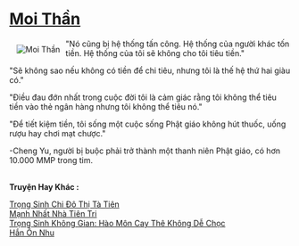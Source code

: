 <a href="https://truyentiki.com/moi-than.31511/" title="Moi Thần"><h1>Moi Thần</h1></a><div style="display:table"><img align="right" style="float: left; padding: 10px;" src="https://truyentiki.com/a/img/str/src/31511.jpg" alt="Moi Thần">"Nó cũng bị hệ thống tấn công. Hệ thống của người khác tốn tiền. Hệ thống của tôi sẽ không cho tôi tiêu tiền." <p></p> "Sẽ không sao nếu không có tiền để chi tiêu, nhưng tôi là thế hệ thứ hai giàu có." <p></p> "Điều đau đớn nhất trong cuộc đời tôi là cảm giác rằng tôi không thể tiêu tiền vào thẻ ngân hàng nhưng tôi không thể tiêu nó." <p></p> "Để tiết kiệm tiền, tôi sống một cuộc sống Phật giáo không hút thuốc, uống rượu hay chơi mạt chược." <p></p> -Cheng Yu, người bị buộc phải trở thành một thanh niên Phật giáo, có hơn 10.000 MMP trong tim.</div><p><br><b>Truyện Hay Khác :</b></p><a href="https://truyentiki.com/trong-sinh-chi-do-thi-ta-tien.31510/" alt="Trọng Sinh Chi Đô Thị Tà Tiên">Trọng Sinh Chi Đô Thị Tà Tiên</a><br/><a href="https://github.com/nownovels/top500/tree/master/truyenhay/33922/" alt="Mạnh Nhất Nhà Tiên Tri">Mạnh Nhất Nhà Tiên Tri</a><br/><a href="https://github.com/nownovels/topcv/tree/master/truyenhay/31969/README.md" alt="Trọng Sinh Không Gian: Hào Môn Cay Thê Không Dễ Chọc">Trọng Sinh Không Gian: Hào Môn Cay Thê Không Dễ Chọc</a><br/><a href="https://github.com/nownovels/topcv/tree/master/truyenhay/31622/README.md" alt="Hắn Ôn Nhu">Hắn Ôn Nhu</a><br/>